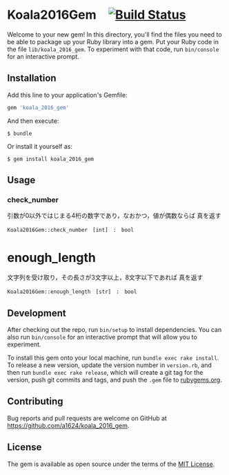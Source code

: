 # Koala2016Gem　[![Build Status](https://travis-ci.org/a1624/koala_2016_gem.svg?branch=master)](https://travis-ci.org/a1624/koala_2016_gem)

Welcome to your new gem! In this directory, you'll find the files you need to be able to package up your Ruby library into a gem. Put your Ruby code in the file `lib/koala_2016_gem`. To experiment with that code, run `bin/console` for an interactive prompt.

## Installation

Add this line to your application's Gemfile:

```ruby
gem 'koala_2016_gem'
```

And then execute:

    $ bundle

Or install it yourself as:

    $ gem install koala_2016_gem

## Usage

### check_number
引数が0以外ではじまる4桁の数字であり，なおかつ，値が偶数ならば 真を返す

```
Koala2016Gem::check_number　[int]　:　bool
```

# enough_length
文字列を受け取り，その長さが3文字以上，8文字以下であれば 真を返す

```
Koala2016Gem::enough_length　[str]　:　bool
```

## Development

After checking out the repo, run `bin/setup` to install dependencies. You can also run `bin/console` for an interactive prompt that will allow you to experiment.

To install this gem onto your local machine, run `bundle exec rake install`. To release a new version, update the version number in `version.rb`, and then run `bundle exec rake release`, which will create a git tag for the version, push git commits and tags, and push the `.gem` file to [rubygems.org](https://rubygems.org).

## Contributing

Bug reports and pull requests are welcome on GitHub at https://github.com/a1624/koala_2016_gem.


## License

The gem is available as open source under the terms of the [MIT License](http://opensource.org/licenses/MIT).

